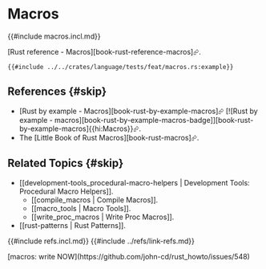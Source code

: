 # Macros

{{#include macros.incl.md}}

[Rust reference - Macros][book-rust-reference-macros]⮳.

```rust,editable
{{#include ../../crates/language/tests/feat/macros.rs:example}}
```

## References {#skip}

- [Rust by example - Macros][book-rust-by-example-macros]⮳ [![Rust by example - macros][book-rust-by-example-macros-badge]][book-rust-by-example-macros]{{hi:Macros}}⮳.
- The [Little Book of Rust Macros][book-rust-macros]⮳.

## Related Topics {#skip}

- [[development-tools_procedural-macro-helpers | Development Tools: Procedural Macro Helpers]].
  - [[compile_macros | Compile Macros]].
  - [[macro_tools | Macro Tools]].
  - [[write_proc_macros | Write Proc Macros]].
- [[rust-patterns | Rust Patterns]].

{{#include refs.incl.md}}
{{#include ../refs/link-refs.md}}

<div class="hidden">
[macros: write NOW](https://github.com/john-cd/rust_howto/issues/548)
</div>
